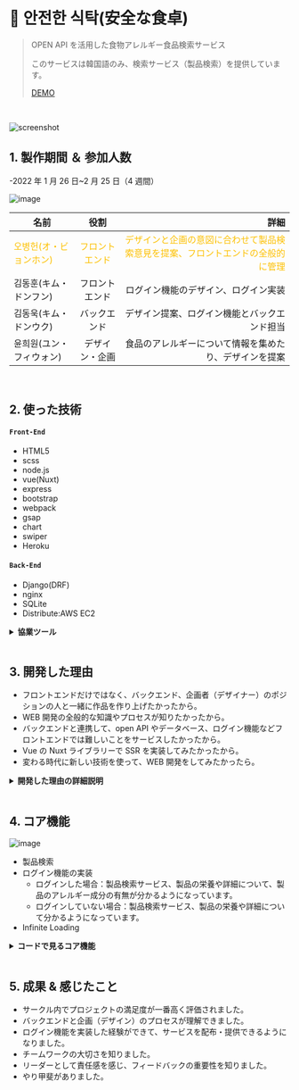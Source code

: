 # :pushpin: 안전한 식탁(安全な食卓)

> OPEN API を活用した食物アレルギー食品検索サービス
>
> このサービスは韓国語のみ、検索サービス（製品検索）を提供しています。
>
> [DEMO](https://bit.ly/3ytDaqK)

</br>

![screenshot](https://user-images.githubusercontent.com/80688093/170974289-35a86427-d0fc-4c02-b92f-cb6f5e889bbf.png)

## 1. 製作期間 ＆ 参加人数

-2022 年 1 月 26 日~2 月 25 日（4 週間）

![image](https://user-images.githubusercontent.com/80688093/170995783-3c27d721-e273-4ddd-ad1a-9cce86dbf131.png)

| 名前                                                      |                       役割                        |                                                                                                              詳細 |
| --------------------------------------------------------- | :-----------------------------------------------: | ----------------------------------------------------------------------------------------------------------------: |
| <span style="color:#fdc000">오병헌(オ・ビョンホン)</span> | <span style="color:#fdc000">フロントエンド</sapn> | <span style="color:#fdc000">デザインと企画の意図に合わせて製品検索意見を提案、フロントエンドの全般的に管理</span> |
| 김동훈(キム・ドンフン)                                    |                  フロントエンド                   |                                                                              ログイン機能のデザイン、ログイン実装 |
| 김동욱(キム・ドンウク)                                    |                   バックエンド                    |                                                                      デザイン提案、ログイン機能とバックエンド担当 |
| 윤희원(ユン・フィウォン)                                  |                  デザイン・企画                   |                                                            食品のアレルギーについて情報を集めたり、デザインを提案 |

</br>

## 2. 使った技術

#### `Front-End`

- HTML5
- scss
- node.js
- vue(Nuxt)
- express
- bootstrap
- webpack
- gsap
- chart
- swiper
- Heroku

#### `Back-End`

- Django(DRF)
- nginx
- SQLite
- Distribute:AWS EC2

<details>
	<summary><b>協業ツール</b></summary>

![image](https://user-images.githubusercontent.com/80688093/170994885-cbc0279d-3c6a-4ec8-aeec-5e6a363f49fd.png)

コミュニケーションツールは`Slack`や`kakaoTalk`を使い、効率的に働く環境でプロジェクトをすんなりと進めることができました。

![image](https://user-images.githubusercontent.com/80688093/170995680-cba3695b-655f-4332-a16c-e60d5d52949b.png)

`git`を活用し、協業することでお互いにコミュニケーションの重要性を知りました。

</details>

<br>

## 3. 開発した理由

- フロントエンドだけではなく、バックエンド、企画者（デザイナー）のポジションの人と一緒に作品を作り上げたかったから。
- WEB 開発の全般的な知識やプロセスが知りたかったから。
- バックエンドと連携して、open API やデータベース、ログイン機能などフロントエンドでは難しいことをサービスしたかったから。
- Vue の Nuxt ライブラリーで SSR を実装してみたかったから。
- 変わる時代に新しい技術を使って、WEB 開発をしてみたかったら。

<details>
	<summary><b>開発した理由の詳細説明</b></summary>
	<div markdown="1">

釜山 IT 連合サークルの活動の時、４週間プロジェクト発表会があり、迷わず参加することにしました。

初めて出会った人と協業することは有意味だと判断し、４人で企画・フロントエンド・バックエンドなどそれぞれの担当を担ってプロジェクトを始めました。

限られた時間内に最後までやり遂げた結果一つの WEB サイトが完成できて、WEB 開発の全般的な知識やプロセスが分かりました。

</div>
</details>

</br>

## 4. コア機能

![image](https://user-images.githubusercontent.com/80688093/170995344-250b3b62-6982-445d-8077-875c7d11563d.png)

- 製品検索
- ログイン機能の実装
  - ログインした場合：製品検索サービス、製品の栄養や詳細について、製品のアレルギー成分の有無が分かるようになっています。
  - ログインしていない場合：製品検索サービス、製品の栄養や詳細について分かるようになっています。
- Infinite Loading

<details>
	<summary><b>コードで見るコア機能</b></summary>
  
  ### 4.1. Search
  - **製品検索 apply methods** :pushpin: [コード確認](https://github.com/hi1004/Food-Search-App/blob/master/App/components/Search/Search.vue#L54-L64)
  - **製品検索 server-middleware** :pushpin: [コード確認](https://github.com/hi1004/Food-Search-App/blob/master/App/server-middleware/food.js)
  - **製品検索サービス store** :pushpin: [コード確認](https://github.com/hi1004/Food-Search-App/blob/master/App/store/search.js)
  
  ### 4.2. ログイン機能
  - **ログイン store** :pushpin: [コード確認](https://github.com/hi1004/Food-Search-App/blob/master/App/store/signIn.js)
  - **sign in** :pushpin: [コード確認](https://github.com/hi1004/Food-Search-App/blob/master/App/pages/signIn.vue#L47-L68)
  - **sign up** :pushpin: [コード確認](https://github.com/hi1004/Food-Search-App/blob/master/App/pages/signUp.vue#L71-L158)

### 4.3. Infinite Loading

- **1 秒後に Data を持ってくる** :pushpin: [コード確認](https://github.com/hi1004/Food-Search-App/blob/master/App/components/Search/FoodList.vue#L52-L66)
- **scroll するたびに実行** :pushpin: [コード確認](https://github.com/hi1004/Food-Search-App/blob/master/App/store/search.js#L104-L143)

</details>
</br>

## 5. 成果 & 感じたこと

- サークル内でプロジェクトの満足度が一番高く評価されました。
- バックエンドと企画（デザイン）のプロセスが理解できました。
- ログイン機能を実装した経験ができて、サービスを配布・提供できるようになりました。
- チームワークの大切さを知りました。
- リーダーとして責任感を感じ、フィードバックの重要性を知りました。
- やり甲斐がありました。

